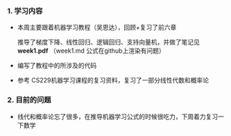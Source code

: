 ### 1. 学习内容

+ 本周主要跟着机器学习教程（吴恩达），回顾+复习了前六章

  推导了梯度下降、线性回归、逻辑回归、支持向量机，并做了笔记见 **week1.pdf** （week1.md 公式在github上渲染有问题）

+ 编写了教程中的所涉及的代码

+ 参考 CS229机器学习课程的复习资料，复习了一部分线性代数和概率论



### 2. 目前的问题

+ 线代和概率论忘了很多，在推导机器学习公式的时候很吃力，下周着力复习一下数学